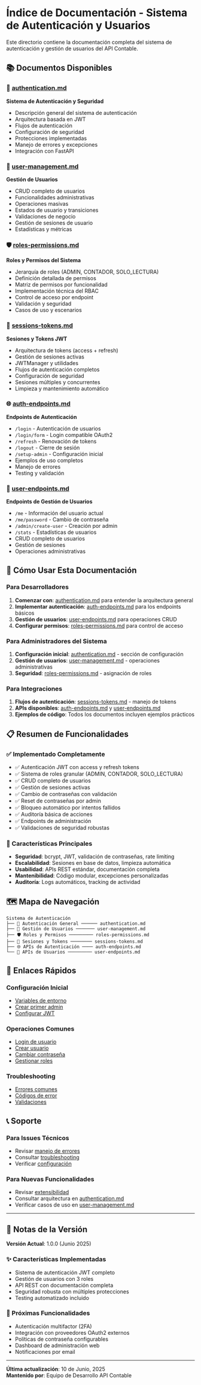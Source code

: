 # Índice de Documentación - Sistema de Autenticación y Usuarios

Este directorio contiene la documentación completa del sistema de autenticación y gestión de usuarios del API Contable.

## 📚 Documentos Disponibles

### 🔐 [authentication.md](./authentication.md)
**Sistema de Autenticación y Seguridad**
- Descripción general del sistema de autenticación
- Arquitectura basada en JWT
- Flujos de autenticación
- Configuración de seguridad
- Protecciones implementadas
- Manejo de errores y excepciones
- Integración con FastAPI

### 👥 [user-management.md](./user-management.md)
**Gestión de Usuarios**
- CRUD completo de usuarios
- Funcionalidades administrativas
- Operaciones masivas
- Estados de usuario y transiciones
- Validaciones de negocio
- Gestión de sesiones de usuario
- Estadísticas y métricas

### 🛡️ [roles-permissions.md](./roles-permissions.md)
**Roles y Permisos del Sistema**
- Jerarquía de roles (ADMIN, CONTADOR, SOLO_LECTURA)
- Definición detallada de permisos
- Matriz de permisos por funcionalidad
- Implementación técnica del RBAC
- Control de acceso por endpoint
- Validación y seguridad
- Casos de uso y escenarios

### 🎫 [sessions-tokens.md](./sessions-tokens.md)
**Sesiones y Tokens JWT**
- Arquitectura de tokens (access + refresh)
- Gestión de sesiones activas
- JWTManager y utilidades
- Flujos de autenticación completos
- Configuración de seguridad
- Sesiones múltiples y concurrentes
- Limpieza y mantenimiento automático

### 🌐 [auth-endpoints.md](./auth-endpoints.md)
**Endpoints de Autenticación**
- `/login` - Autenticación de usuarios
- `/login/form` - Login compatible OAuth2
- `/refresh` - Renovación de tokens
- `/logout` - Cierre de sesión
- `/setup-admin` - Configuración inicial
- Ejemplos de uso completos
- Manejo de errores
- Testing y validación

### 👤 [user-endpoints.md](./user-endpoints.md)
**Endpoints de Gestión de Usuarios**
- `/me` - Información del usuario actual
- `/me/password` - Cambio de contraseña
- `/admin/create-user` - Creación por admin
- `/stats` - Estadísticas de usuarios
- CRUD completo de usuarios
- Gestión de sesiones
- Operaciones administrativas

## 🔧 Cómo Usar Esta Documentación

### Para Desarrolladores
1. **Comenzar con**: [authentication.md](./authentication.md) para entender la arquitectura general
2. **Implementar autenticación**: [auth-endpoints.md](./auth-endpoints.md) para los endpoints básicos
3. **Gestión de usuarios**: [user-endpoints.md](./user-endpoints.md) para operaciones CRUD
4. **Configurar permisos**: [roles-permissions.md](./roles-permissions.md) para control de acceso

### Para Administradores del Sistema
1. **Configuración inicial**: [authentication.md](./authentication.md) - sección de configuración
2. **Gestión de usuarios**: [user-management.md](./user-management.md) - operaciones administrativas
3. **Seguridad**: [roles-permissions.md](./roles-permissions.md) - asignación de roles

### Para Integraciones
1. **Flujos de autenticación**: [sessions-tokens.md](./sessions-tokens.md) - manejo de tokens
2. **APIs disponibles**: [auth-endpoints.md](./auth-endpoints.md) y [user-endpoints.md](./user-endpoints.md)
3. **Ejemplos de código**: Todos los documentos incluyen ejemplos prácticos

## 📋 Resumen de Funcionalidades

### ✅ Implementado Completamente
- ✅ Autenticación JWT con access y refresh tokens
- ✅ Sistema de roles granular (ADMIN, CONTADOR, SOLO_LECTURA)
- ✅ CRUD completo de usuarios
- ✅ Gestión de sesiones activas
- ✅ Cambio de contraseñas con validación
- ✅ Reset de contraseñas por admin
- ✅ Bloqueo automático por intentos fallidos
- ✅ Auditoría básica de acciones
- ✅ Endpoints de administración
- ✅ Validaciones de seguridad robustas

### 🔄 Características Principales
- **Seguridad**: bcrypt, JWT, validación de contraseñas, rate limiting
- **Escalabilidad**: Sesiones en base de datos, limpieza automática
- **Usabilidad**: APIs REST estándar, documentación completa
- **Mantenibilidad**: Código modular, excepciones personalizadas
- **Auditoría**: Logs automáticos, tracking de actividad

## 🗺️ Mapa de Navegación

```
Sistema de Autenticación
├── 🔐 Autenticación General ────── authentication.md
├── 👥 Gestión de Usuarios ─────── user-management.md  
├── 🛡️ Roles y Permisos ───────── roles-permissions.md
├── 🎫 Sesiones y Tokens ──────── sessions-tokens.md
├── 🌐 APIs de Autenticación ──── auth-endpoints.md
└── 👤 APIs de Usuarios ───────── user-endpoints.md
```

## 🔗 Enlaces Rápidos

### Configuración Inicial
- [Variables de entorno](./authentication.md#configuración-de-seguridad)
- [Crear primer admin](./auth-endpoints.md#👤-post-setup-admin)
- [Configurar JWT](./sessions-tokens.md#configuración-de-seguridad)

### Operaciones Comunes
- [Login de usuario](./auth-endpoints.md#🔐-post-login)
- [Crear usuario](./user-endpoints.md#➕-post-admincreate-user)
- [Cambiar contraseña](./user-endpoints.md#🔑-put-mepassword)
- [Gestionar roles](./roles-permissions.md#definición-de-roles)

### Troubleshooting
- [Errores comunes](./sessions-tokens.md#troubleshooting-común)
- [Códigos de error](./auth-endpoints.md#manejo-de-errores)
- [Validaciones](./user-management.md#validaciones-de-negocio)

## 📞 Soporte

### Para Issues Técnicos
- Revisar [manejo de errores](./auth-endpoints.md#manejo-de-errores)
- Consultar [troubleshooting](./sessions-tokens.md#troubleshooting-común)
- Verificar [configuración](./authentication.md#configuración-de-seguridad)

### Para Nuevas Funcionalidades
- Revisar [extensibilidad](./roles-permissions.md#extensibilidad-del-sistema)
- Consultar arquitectura en [authentication.md](./authentication.md)
- Verificar casos de uso en [user-management.md](./user-management.md)

---

## 📝 Notas de la Versión

**Versión Actual**: 1.0.0 (Junio 2025)

### ✨ Características Implementadas
- Sistema de autenticación JWT completo
- Gestión de usuarios con 3 roles
- API REST con documentación completa
- Seguridad robusta con múltiples protecciones
- Testing automatizado incluido

### 🔮 Próximas Funcionalidades
- Autenticación multifactor (2FA)
- Integración con proveedores OAuth2 externos
- Políticas de contraseña configurables
- Dashboard de administración web
- Notificaciones por email

---

**Última actualización**: 10 de Junio, 2025  
**Mantenido por**: Equipo de Desarrollo API Contable
